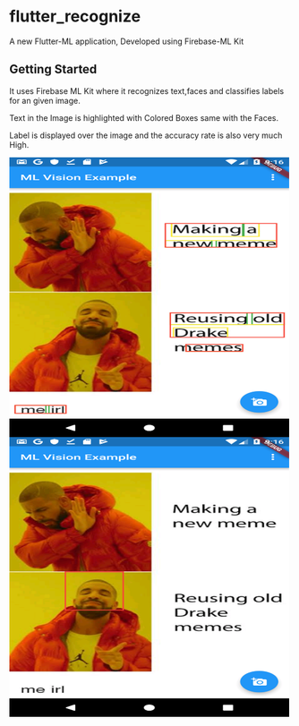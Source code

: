 # flutter_recognize

A new Flutter-ML application, Developed using Firebase-ML Kit

## Getting Started

It uses Firebase ML Kit where it recognizes text,faces and classifies labels for an given image.

Text in the Image is highlighted with Colored Boxes same with the Faces.

Label is displayed over the image and the accuracy rate is also very much High.

<img align="left" width="500" height="500" src="https://github.com/saikarthik952/flutter_recognize/blob/master/Screenshot_1542296799.png"/>
<img align="left" width="500" height="500" src="https://github.com/saikarthik952/flutter_recognize/blob/master/Screenshot_1542296807.png" />
